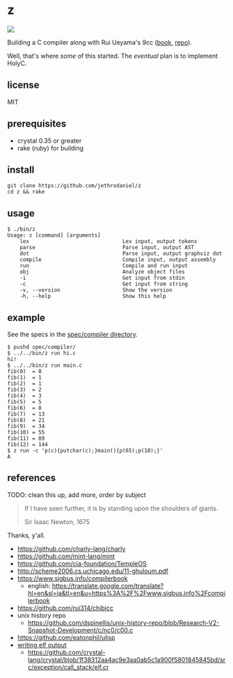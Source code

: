 # z

![](https://github.com/jethrodaniel/z/workflows/ci/badge.svg)

Building a C compiler along with Rui Ueyama's 9cc ([book][9cc-book], [repo][9cc]).

Well, that's where _some_ of this started. The _eventual_ plan is to implement
HolyC.

## license

MIT

## prerequisites

- crystal 0.35 or greater
- rake (ruby) for building

## install

```
git clone https://github.com/jethrodaniel/z
cd z && rake
```

## usage

```
$ ./bin/z
Usage: z [command] [arguments]
    lex                              Lex input, output tokens
    parse                            Parse input, output AST
    dot                              Parse input, output graphviz dot
    compile                          Compile input, output assembly
    run                              Compile and run input
    obj                              Analyze object files
    -i                               Get input from stdin
    -c                               Get input from string
    -v, --version                    Show the version
    -h, --help                       Show this help
```

## example

See the specs in the [spec/compiler directory](spec/compiler).

```
$ pushd spec/compiler/
$ ../../bin/z run hi.c
hi!
$ ../../bin/z run main.c
fib(0)  = 0
fib(1)  = 1
fib(2)  = 1
fib(3)  = 2
fib(4)  = 3
fib(5)  = 5
fib(6)  = 8
fib(7)  = 13
fib(8)  = 21
fib(9)  = 34
fib(10) = 55
fib(11) = 89
fib(12) = 144
$ z run -c 'p(c){putchar(c);}main(){p(65);p(10);}'
A
```

## references

TODO: clean this up, add more, order by subject

> If I have seen further, it is by standing upon the shoulders of giants.
>
> Sir Isaac Newton, 1675

Thanks, y'all.

- https://github.com/charly-lang/charly
- https://github.com/mint-lang/mint
- https://github.com/cia-foundation/TempleOS
- http://scheme2006.cs.uchicago.edu/11-ghuloum.pdf
- https://www.sigbus.info/compilerbook
  - english: https://translate.google.com/translate?hl=en&sl=ja&tl=en&u=https%3A%2F%2Fwww.sigbus.info%2Fcompilerbook
- https://github.com/rui314/chibicc
- unix history repo
  - https://github.com/dspinellis/unix-history-repo/blob/Research-V2-Snapshot-Development/c/nc0/c00.c
- https://github.com/eatonphil/ulisp
- [writing elf output](https://github.com/lazear/lass/blob/66771edd7fa883e0620b3e00777320e6577f7f33/assembler.c#L53)
  - https://github.com/crystal-lang/crystal/blob/1f38312aa4ac9e3aa0ab5c1a900f5801845845bd/src/exception/call_stack/elf.cr

[9cc-book]: https://www.sigbus.info/compilerbook
[9cc]: https://github.com/rui314/chibicc
